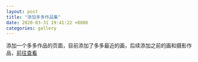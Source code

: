 ```yaml
---
layout: post
title: "添加多多作品集"
date: 2020-03-31 19:41:22 +0800
categories: gallery
---
```


添加一个多多作品的页面，目前添加了多多最近的画，后续添加之前的画和摄影作品，[前往查看](/gallery)
